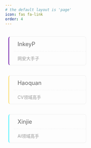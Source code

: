 ```yaml
---
# the default layout is 'page'
icon: fas fa-link
order: 4
---
```


<div class="page-friends page-common">

<!-- <div class="title-block">朋友</div> -->
<ul class="readers-list clearfix">
<li class="wow slideInUp animated" style="visibility: visible; animation-name: slideInUp;"><a rel="coll eague" title="虾头二刺螈" target="_blank" href="https://blog.inkey.top"><div>InkeyP</div><div>网安大手子</div></a></li>
<!-- </ul> -->

<!-- <div class="title-block">前辈</div> -->
<!-- <ul class="readers-list clearfix"> -->
<li class="wow slideInUp animated" style="visibility: visible; animation-name: slideInUp;"><a rel="coll eague" title="Haoquan的个人主页" target="_blank" href="https://haoquanzhang.github.io/"><div>Haoquan</div><div>CV领域高手</div></a></li>
<li class="wow slideInUp animated" style="visibility: visible; animation-name: slideInUp;"><a rel="coll eague" title="Xinjie的个人主页" target="_blank" href="https://xinjie-shen.com/"><div>Xinjie</div><div>AI领域高手</div></a></li>
</ul>

<!-- <div class="title-block">Classification Title</div>
<ul class="readers-list clearfix">
<li class="wow slideInUp animated" style="visibility: visible; animation-name: slideInUp;"><a rel="coll eague" title="Cursor Hover Text" target="_blank" href="https://xxx"><div>Link Title</div><div>Link Introduction Text</div></a></li>
<li class="wow slideInUp animated" style="visibility: visible; animation-name: slideInUp;"><a rel="coll eague" title="Cursor Hover Text" target="_blank" href="https://xxx"><div>Link Title</div><div>Link Introduction Text</div></a></li>
<li class="wow slideInUp animated" style="visibility: visible; animation-name: slideInUp;"><a rel="coll eague" title="Cursor Hover Text" target="_blank" href="https://xxx"><div>Link Title</div><div>Link Introduction Text</div></a></li>
<li class="wow slideInUp animated" style="visibility: visible; animation-name: slideInUp;"><a rel="coll eague" title="Cursor Hover Text" target="_blank" href="https://xxx"><div>Link Title</div><div>Link Introduction Text</div></a></li>
<li class="wow slideInUp animated" style="visibility: visible; animation-name: slideInUp;"><a rel="coll eague" title="Cursor Hover Text" target="_blank" href="https://xxx"><div>Link Title</div><div>Link Introduction Text</div></a></li>
</ul> -->

</div>

<style>
    .clearfix {zoom:1;}
    .clearfix:after {content:'.';display:block;visibility:hidden;height:0;clear:both;}
    .readers-list {list-style:none;}
    .readers-list *{margin:0;padding:0;}
    .readers-list li{position:relative;float:left;margin-top:20px!important;padding:0 10px;}
    .readers-list li a{display:block;border:1px solid #eee;border-left: 3px solid #000000;border-radius:7px;padding-left:15px;transition:all .3s;color: white;}
    .readers-list li:nth-of-type(4n+1) a{border-left-color:#8D4BBB;}
    .readers-list li:nth-of-type(4n+2) a{border-left-color:#FCE38A;}
    .readers-list li:nth-of-type(4n+3) a{border-left-color:#70F3FF;}
    .readers-list li:nth-of-type(4n+4) a{border-left-color:#BCE672;}
    .readers-list li a div{padding:12px;white-space:nowrap;overflow:hidden;text-overflow:ellipsis;color:#999;}
    .readers-list li a div:first-child{border-bottom:1px dashed #eee;font-size:1.3em;color:#666;}
    .readers-list li a:hover {
	-webkit-transform: translateY(-6px);
	transform: translateY(-6px);
	box-shadow: 0 26px 40px -24px rgba(0,0,0,0.3);
    }

    .title-block {
    font-size: 20px; /* 适中字体大小 */
    font-weight: 600; /* 加粗字体 */
    color: #333; /* 深灰色 */
    background-color: #f5f5f5; /* 浅灰色背景 */
    padding: 10px 20px; /* 内边距 */
    border-radius: 5px; /* 圆角 */
    margin: 25px 0 15px 0; /* 上下边距 */
    display: inline-block; /* 宽度自适应内容 */
    }
    
    @media(min-width:768px){
        .readers-list li{width:50%;}
    }
    @media(max-width:767px){
        .readers-list li{width:80%;}
    }

    .page-common ul li, .page-common ol li {
        margin-bottom: 12px;
    }
    .page-friends ul {
        padding: 0;
        margin: 0;
    }
</style>